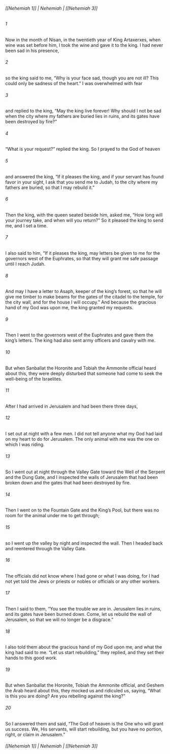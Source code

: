 ###### [[Nehemiah 1]] | Nehemiah | [[Nehemiah 3]]

###### 1
Now in the month of Nisan, in the twentieth year of King Artaxerxes, when wine was set before him, I took the wine and gave it to the king. I had never been sad in his presence,
###### 2
so the king said to me, “Why is your face sad, though you are not ill? This could only be sadness of the heart.” I was overwhelmed with fear
###### 3
and replied to the king, “May the king live forever! Why should I not be sad when the city where my fathers are buried lies in ruins, and its gates have been destroyed by fire?”
###### 4
“What is your request?” replied the king. So I prayed to the God of heaven
###### 5
and answered the king, “If it pleases the king, and if your servant has found favor in your sight, I ask that you send me to Judah, to the city where my fathers are buried, so that I may rebuild it.”
###### 6
Then the king, with the queen seated beside him, asked me, “How long will your journey take, and when will you return?” So it pleased the king to send me, and I set a time.
###### 7
I also said to him, “If it pleases the king, may letters be given to me for the governors west of the Euphrates, so that they will grant me safe passage until I reach Judah.
###### 8
And may I have a letter to Asaph, keeper of the king’s forest, so that he will give me timber to make beams for the gates of the citadel to the temple, for the city wall, and for the house I will occupy.” And because the gracious hand of my God was upon me, the king granted my requests.
###### 9
Then I went to the governors west of the Euphrates and gave them the king’s letters. The king had also sent army officers and cavalry with me.
###### 10
But when Sanballat the Horonite and Tobiah the Ammonite official heard about this, they were deeply disturbed that someone had come to seek the well-being of the Israelites.
###### 11
After I had arrived in Jerusalem and had been there three days,
###### 12
I set out at night with a few men. I did not tell anyone what my God had laid on my heart to do for Jerusalem. The only animal with me was the one on which I was riding.
###### 13
So I went out at night through the Valley Gate toward the Well of the Serpent and the Dung Gate, and I inspected the walls of Jerusalem that had been broken down and the gates that had been destroyed by fire.
###### 14
Then I went on to the Fountain Gate and the King’s Pool, but there was no room for the animal under me to get through;
###### 15
so I went up the valley by night and inspected the wall. Then I headed back and reentered through the Valley Gate.
###### 16
The officials did not know where I had gone or what I was doing, for I had not yet told the Jews or priests or nobles or officials or any other workers.
###### 17
Then I said to them, “You see the trouble we are in. Jerusalem lies in ruins, and its gates have been burned down. Come, let us rebuild the wall of Jerusalem, so that we will no longer be a disgrace.”
###### 18
I also told them about the gracious hand of my God upon me, and what the king had said to me. “Let us start rebuilding,” they replied, and they set their hands to this good work.
###### 19
But when Sanballat the Horonite, Tobiah the Ammonite official, and Geshem the Arab heard about this, they mocked us and ridiculed us, saying, “What is this you are doing? Are you rebelling against the king?”
###### 20
So I answered them and said, “The God of heaven is the One who will grant us success. We, His servants, will start rebuilding, but you have no portion, right, or claim in Jerusalem.”

###### [[Nehemiah 1]] | Nehemiah | [[Nehemiah 3]]
